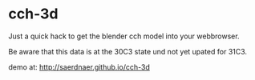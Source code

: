 cch-3d
======
Just a quick hack to get the blender cch model into your webbrowser.

Be aware that this data is at the 30C3 state und not yet upated for 31C3. 

demo at: http://saerdnaer.github.io/cch-3d
